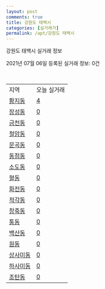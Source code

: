 ```yaml
---
layout: post
comments: true
title: 강원도 태백시
categories: [실거래가]
permalink: /apt/강원도 태백시
---
```


강원도 태백시 실거래 정보

2021년 07월 06일 등록된 실거래 정보: 0건

<script type="text/javascript">
  google.charts.load('current', {'packages':['corechart']});
  google.charts.setOnLoadCallback(drawChart);

  function drawChart() {
    var data = google.visualization.arrayToDataTable([['거래일', '매매', '전월세', '전매'], ['20-07', 59, 26, 0], ['20-08', 41, 13, 0], ['20-09', 40, 10, 0], ['20-10', 32, 7, 0], ['20-11', 53, 10, 0], ['20-12', 60, 15, 0], ['21-01', 43, 15, 0], ['21-02', 41, 15, 0], ['21-03', 60, 15, 0], ['21-04', 60, 10, 0], ['21-05', 62, 11, 0], ['21-06', 42, 5, 0], ['21-07', 1, 0, 0]]);

    var options = {
      title: '최근 유형별 거래량 추이',
      legend: { position: 'bottom' }
    };

    var chart = new google.visualization.LineChart(document.getElementById('columnchart_material'));
    chart.draw(data, (options));
  }
</script>

<div id="columnchart_material" style="width: 95%; margin-left: -35px"></div>
<br>
<table class="sortable">
  <tr>
    <td>지역</td>
    <td>오늘 실거래</td>
  </tr>

  
  <tr class="item">
    <td><a href="강원도 태백시 황지동">황지동</a></td>
    <td><a href="강원도 태백시 황지동">4</a></td>
  </tr>
    

  <tr class="item">
    <td><a href="강원도 태백시 장성동">장성동</a></td>
    <td><a href="강원도 태백시 장성동">0</a></td>
  </tr>
    

  <tr class="item">
    <td><a href="강원도 태백시 금천동">금천동</a></td>
    <td><a href="강원도 태백시 금천동">0</a></td>
  </tr>
    

  <tr class="item">
    <td><a href="강원도 태백시 철암동">철암동</a></td>
    <td><a href="강원도 태백시 철암동">0</a></td>
  </tr>
    

  <tr class="item">
    <td><a href="강원도 태백시 문곡동">문곡동</a></td>
    <td><a href="강원도 태백시 문곡동">0</a></td>
  </tr>
    

  <tr class="item">
    <td><a href="강원도 태백시 동점동">동점동</a></td>
    <td><a href="강원도 태백시 동점동">0</a></td>
  </tr>
    

  <tr class="item">
    <td><a href="강원도 태백시 소도동">소도동</a></td>
    <td><a href="강원도 태백시 소도동">0</a></td>
  </tr>
    

  <tr class="item">
    <td><a href="강원도 태백시 혈동">혈동</a></td>
    <td><a href="강원도 태백시 혈동">0</a></td>
  </tr>
    

  <tr class="item">
    <td><a href="강원도 태백시 화전동">화전동</a></td>
    <td><a href="강원도 태백시 화전동">0</a></td>
  </tr>
    

  <tr class="item">
    <td><a href="강원도 태백시 적각동">적각동</a></td>
    <td><a href="강원도 태백시 적각동">0</a></td>
  </tr>
    

  <tr class="item">
    <td><a href="강원도 태백시 창죽동">창죽동</a></td>
    <td><a href="강원도 태백시 창죽동">0</a></td>
  </tr>
    

  <tr class="item">
    <td><a href="강원도 태백시 통동">통동</a></td>
    <td><a href="강원도 태백시 통동">0</a></td>
  </tr>
    

  <tr class="item">
    <td><a href="강원도 태백시 백산동">백산동</a></td>
    <td><a href="강원도 태백시 백산동">0</a></td>
  </tr>
    

  <tr class="item">
    <td><a href="강원도 태백시 원동">원동</a></td>
    <td><a href="강원도 태백시 원동">0</a></td>
  </tr>
    

  <tr class="item">
    <td><a href="강원도 태백시 상사미동">상사미동</a></td>
    <td><a href="강원도 태백시 상사미동">0</a></td>
  </tr>
    

  <tr class="item">
    <td><a href="강원도 태백시 하사미동">하사미동</a></td>
    <td><a href="강원도 태백시 하사미동">0</a></td>
  </tr>
    

  <tr class="item">
    <td><a href="강원도 태백시 조탄동">조탄동</a></td>
    <td><a href="강원도 태백시 조탄동">0</a></td>
  </tr>
    


</table>


    